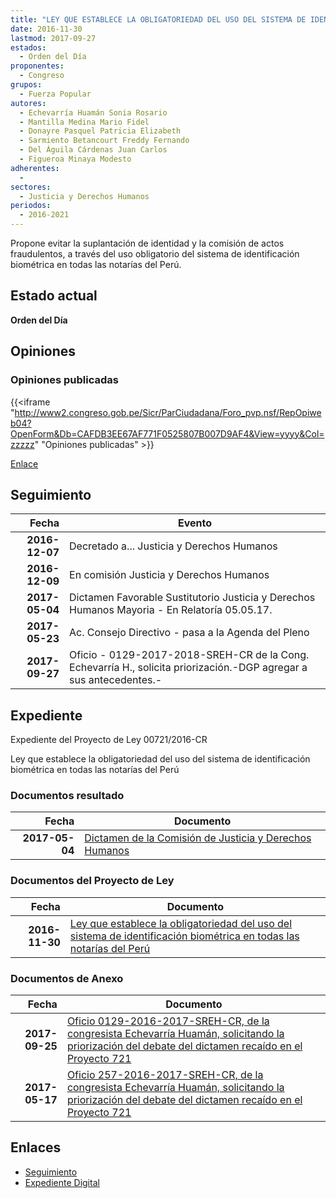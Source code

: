 ```yaml
---
title: "LEY QUE ESTABLECE LA OBLIGATORIEDAD DEL USO DEL SISTEMA DE IDENTIFICACIÓN BIOMÉTRICA EN TODAS LAS NOTARIAS DEL PERÚ"
date: 2016-11-30
lastmod: 2017-09-27
estados: 
  - Orden del Día
proponentes: 
  - Congreso
grupos: 
  - Fuerza Popular
autores: 
  - Echevarría Huamán Sonia Rosario
  - Mantilla Medina Mario Fidel
  - Donayre Pasquel Patricia Elizabeth
  - Sarmiento Betancourt Freddy Fernando
  - Del Águila Cárdenas Juan Carlos
  - Figueroa Minaya Modesto
adherentes: 
  - 
sectores: 
  - Justicia y Derechos Humanos
periodos: 
  - 2016-2021
---
```


Propone evitar la suplantación de identidad y la comisión de actos fraudulentos, a través del uso obligatorio del sistema de identificación biométrica en todas las notarías del Perú.


## Estado actual

**Orden del Día**

## Opiniones

### Opiniones publicadas

{{<iframe "http://www2.congreso.gob.pe/Sicr/ParCiudadana/Foro_pvp.nsf/RepOpiweb04?OpenForm&Db=CAFDB3EE67AF771F0525807B007D9AF4&View=yyyy&Col=zzzzz" "Opiniones publicadas" >}}

[Enlace](http://www2.congreso.gob.pe/Sicr/ParCiudadana/Foro_pvp.nsf/RepOpiweb04?OpenForm&Db=CAFDB3EE67AF771F0525807B007D9AF4&View=yyyy&Col=zzzzz)

## Seguimiento

| Fecha | Evento |
|------:|--------|
| **2016-12-07** | Decretado a... Justicia y Derechos Humanos|
| **2016-12-09** | En comisión Justicia y Derechos Humanos|
| **2017-05-04** | Dictamen Favorable Sustitutorio Justicia y Derechos Humanos Mayoria - En Relatoría 05.05.17.|
| **2017-05-23** | Ac. Consejo Directivo - pasa a la Agenda del Pleno|
| **2017-09-27** | Oficio - 0129-2017-2018-SREH-CR de la Cong. Echevarría H., solicita priorización.-DGP agregar a sus antecedentes.-|


## Expediente

Expediente del Proyecto de Ley 00721/2016-CR

Ley que establece la obligatoriedad del uso del sistema de identificación biométrica en todas las notarías del Perú


### Documentos resultado

| Fecha | Documento |
|------:|--------|
| **2017-05-04** | [Dictamen de la Comisión de Justicia y Derechos Humanos](http://www.leyes.congreso.gob.pe/Documentos/2016_2021/Dictamenes/Proyectos_de_Ley/00721DC15MAY20170504.pdf) |

### Documentos del Proyecto de Ley

| Fecha | Documento |
|------:|--------|
| **2016-11-30** | [Ley que establece la obligatoriedad del uso del sistema de identificación biométrica en todas las notarías del Perú](http://www.leyes.congreso.gob.pe/Documentos/2016_2021/Proyectos_de_Ley_y_de_Resoluciones_Legislativas/PL0072120161130.pdf) |

### Documentos de Anexo

| Fecha | Documento |
|------:|--------|
| **2017-09-25** | [Oficio 0129-2016-2017-SREH-CR, de la congresista Echevarría Huamán, solicitando la priorización del debate del dictamen recaído en el Proyecto 721](http://www.leyes.congreso.gob.pe/Documentos/2016_2021/Oficios/Congresistas/OFICIO-0129-2017-2018-SREH-CR.PDF) |
| **2017-05-17** | [Oficio 257-2016-2017-SREH-CR, de la congresista Echevarría Huamán, solicitando la priorización del debate del dictamen recaído en el Proyecto 721](http://www.leyes.congreso.gob.pe/Documentos/2016_2021/Oficios/Congresistas/OFICIO-257-2016-2017-SREH-CR.pdf) |

## Enlaces 

- [Seguimiento](http://www2.congreso.gob.pe/Sicr/TraDocEstProc/CLProLey2016.nsf/f7fff46988ca05b1052578e100829cc7/2677c14a62cb626d0525807c0052b825?OpenDocument)
- [Expediente Digital](http://www2.congreso.gob.pehttp://www2.congreso.gob.pe/Sicr/TraDocEstProc/CLProLey2016.nsf/f7fff46988ca05b1052578e100829cc7/2677c14a62cb626d0525807c0052b825?OpenDocument&Click=05257FB7005EB655.eb71d0cf91d8294e05256cdf006b5706/$Body/0.1C6C)
